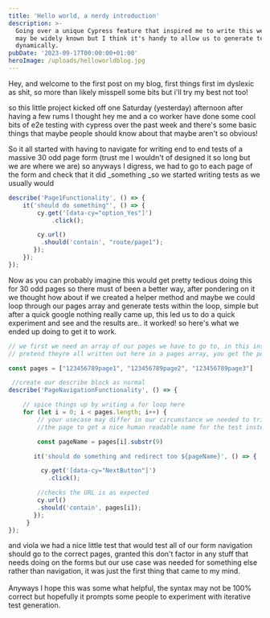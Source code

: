 ```yaml
---
title: 'Hello world, a nerdy introduction'
description: >-
  Going over a unique Cypress feature that inspired me to write this website, it
  may be widely known but I think it's handy to allow us to generate test cases
  dynamically. 
pubDate: '2023-09-17T00:00:00+01:00'
heroImage: /uploads/helloworldblog.jpg
---
```

Hey, and welcome to the first post on my blog, first things first im dyslexic as shit, so more than likely misspell some bits but i'll try my best not too! 

so this little project kicked off one Saturday (yesterday) afternoon after having a few rums I thought hey me and a co worker have done some cool bits of e2e testing with cypress over the past week and there's some basic things that maybe people should know about that maybe aren't so obvious! 

So it all started with having to navigate for writing end to end tests of a massive 30 odd page form (trust me I wouldn't of designed it so long but we are where we are) so anyways I digress, we had to go to each page of the form and check that it did _something  _so we started writing tests as we usually would

```js
describe('Page1Functionality', () => {
    it('should do something"', () => {
        cy.get('[data-cy="option_Yes"]')
            .click();

        cy.url()
         .should('contain', "route/page1");
       });
    });
});
```

Now as you can probably imagine this would get pretty tedious doing this for 30 odd pages so there must of been a better way, after pondering on it we thought how about if we created a helper method and maybe we could loop through our pages array and generate tests within the loop, simple but after a quick google nothing really came up, this led us to do a quick experiment and see and the results are.. it worked! so here's what we ended up doing to get it to work.

```js
// we first we need an array of our pages we have to go to, in this instance we'll
// pretend theyre all written out here in a pages array, you get the point..

const pages = ["123456789page1", "123456789page2", "123456789page3"]

 //create our describe block as normal
describe('PageNavigationFunctionality', () => {

    // spice things up by writing a for loop here 
    for (let i = 0; i < pages.length; i++) {
        // your usecase may differ in our circumstance we needed to trim the name of 
        //the page to get a nice human readable name for the test instead of blegh/blegh/pageName

        const pageName = pages[i].substr(9)

       it('should do something and redirect too ${pageName}', () => {

         cy.get('[data-cy="NextButton"]')
           .click();

        //checks the URL is as expected
        cy.url()
        .should('contain', pages[i]);
       });
     }
});
```

and viola we had a nice little test that would test all of our form navigation should go to the correct pages, granted this don't factor in any stuff that needs doing on the forms but our use case was needed for something else rather than navigation, it was just the first thing that came to my mind.\
\
Anyways I hope this was some what helpful, the syntax may not be 100% correct but hopefully it  prompts some people to experiment with iterative test generation.
